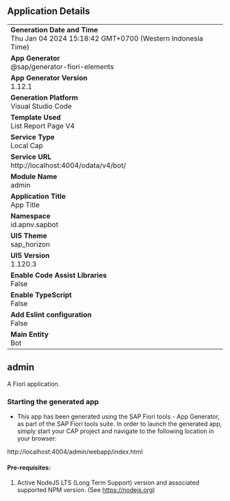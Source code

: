 ## Application Details
|               |
| ------------- |
|**Generation Date and Time**<br>Thu Jan 04 2024 15:18:42 GMT+0700 (Western Indonesia Time)|
|**App Generator**<br>@sap/generator-fiori-elements|
|**App Generator Version**<br>1.12.1|
|**Generation Platform**<br>Visual Studio Code|
|**Template Used**<br>List Report Page V4|
|**Service Type**<br>Local Cap|
|**Service URL**<br>http://localhost:4004/odata/v4/bot/
|**Module Name**<br>admin|
|**Application Title**<br>App Title|
|**Namespace**<br>id.apnv.sapbot|
|**UI5 Theme**<br>sap_horizon|
|**UI5 Version**<br>1.120.3|
|**Enable Code Assist Libraries**<br>False|
|**Enable TypeScript**<br>False|
|**Add Eslint configuration**<br>False|
|**Main Entity**<br>Bot|

## admin

A Fiori application.

### Starting the generated app

-   This app has been generated using the SAP Fiori tools - App Generator, as part of the SAP Fiori tools suite.  In order to launch the generated app, simply start your CAP project and navigate to the following location in your browser:

http://localhost:4004/admin/webapp/index.html

#### Pre-requisites:

1. Active NodeJS LTS (Long Term Support) version and associated supported NPM version.  (See https://nodejs.org)


